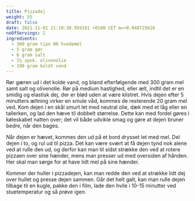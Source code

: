 ```yaml
---
title: Pizzadej
weight: 55
draft: false
date: 2021-11-01 21:10:30.959101 +0100 CET m=+0.048725626
noOfServings: 2
ingredients:
  - 300 gram tipo 00 hvedemel
  - 5 gram gær
  - 6 gram salt
  - 1½ spsk. olivenolie
  - 190 gram koldt vand
---
```




Rør gæren ud i det kolde vand, og bland efterfølgende med 300 gram mel
samt salt og olivenolie. Rør på medium hastighed, eller ælt, indtil det
er en smidig og elastisk dej, der er blød uden at være klistret. Hvis
dejen efter 5 minutters æltning virker en smule våd, kommes de
resterende 20 gram mel ved. Kom dejen i en skål smurt let med neutral
olie, dæk med et låg eller en tallerken, og lad den hæve til dobbelt
størrelse. Dette kan med fordel gøres i køleskabet natten over; det vil
både udvikle smag og gøre at dejen bruner bedre, når den bages.

Når dejen er hævet, kommes den ud på et bord drysset let med mel. Del
dejen i to, og rul ud til pizza. Det kan være svært at få dejen tynd nok
alene ved at rulle den ud, og derfor kan man til sidst strække den ved
at rotere pizzaen over sine hænder, mens man presser ud med oversiden af
hånden. Her skal man sørge for at have lidt mel på sine hænder.

Kommer der huller i pizzadejen, kan man redde den ved at strække lidt
dej over hullet og presse dejen sammen. Går det helt galt, kan man rulle
dejen tilbage til en kugle, pakke den i film, lade den hvile i 10-15
minutter ved stuetemperatur og så prøve igen.

